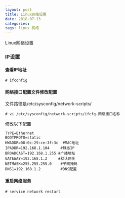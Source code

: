 ```yaml
---
layout: post
title: Linux网络设置
date: 2018-07-13
categories: 
tags: linux 网络
---
```

Linux网络设置

### IP设置

#### 查看IP地址

```
# ifconfig
```

#### 网络接口配置文件修改配置

文件路径是/etc/sysconfig/network-scripts/

```
# vi /etc/sysconfig/network-scripts/ifcfg-网络接口名称
```

修改以下配置

```
TYPE=Ethernet
BOOTPROTO=static
HWADDR=00:0c:29:ce:3f:3c  #MAC地址
IPADDR=192.168.1.104     #静态IP
BROADCAST=192.168.1.255 #广播地址
GATEWAY=192.168.1.2     #默认网关
NETMASK=255.255.255.0    #子网掩码
DNS1=192.168.1.2         #DNS配置
```

#### 重启网络服务

```
# service network restart
```